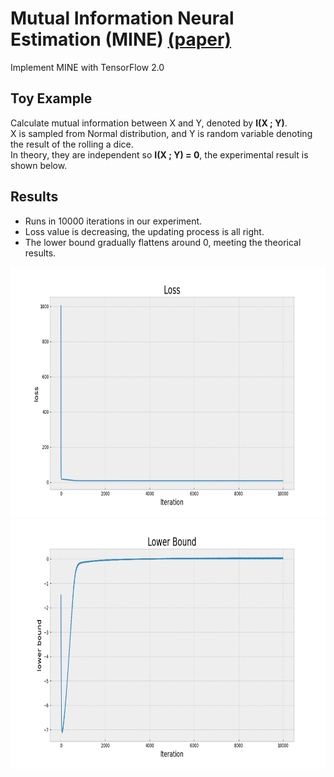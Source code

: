 # Mutual Information Neural Estimation (MINE) [(paper)](https://arxiv.org/abs/1801.04062)
Implement MINE with TensorFlow 2.0

## Toy Example
Calculate mutual information between X and Y, denoted by **I(X ; Y)**.  
X is sampled from Normal distribution, and Y is random variable denoting the result of the rolling a dice.  
In theory, they are independent so **I(X ; Y) = 0**, the experimental result is shown below.


## Results
* Runs in 10000 iterations in our experiment.
* Loss value is decreasing, the updating process is all right.
* The lower bound gradually flattens around 0, meeting the theorical results.
<img src="https://github.com/joe-ip-ml/MINE/blob/main/img/loss.png" width="768" height="400">
<img src="https://github.com/joe-ip-ml/MINE/blob/main/img/lb.png" width="768" height="400">  
